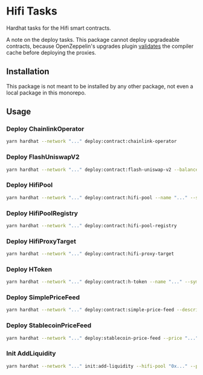 # Hifi Tasks

Hardhat tasks for the Hifi smart contracts.

A note on the deploy tasks. This package cannot deploy upgradeable contracts, because OpenZeppelin's upgrades plugin
[validates](https://github.com/OpenZeppelin/openzeppelin-upgrades/issues/402) the compiler cache before deploying the
proxies.

## Installation

This package is not meant to be installed by any other package, not even a local package in this monorepo.

## Usage

### Deploy ChainlinkOperator

```sh
yarn hardhat --network "..." deploy:contract:chainlink-operator
```

### Deploy FlashUniswapV2

```sh
yarn hardhat --network "..." deploy:contract:flash-uniswap-v2 --balance-sheet "0x..." --uni-v2-factory "0x..." --uni-v2-pair-init-code-hash "0x..."
```

### Deploy HifiPool

```sh
yarn hardhat --network "..." deploy:contract:hifi-pool --name "..." --symbol "..." --h-token "0x..." --hifi-pool-registry "0x..."
```

### Deploy HifiPoolRegistry

```sh
yarn hardhat --network "..." deploy:contract:hifi-pool-registry
```

### Deploy HifiProxyTarget

```sh
yarn hardhat --network "..." deploy:contract:hifi-proxy-target
```

### Deploy HToken

```sh
yarn hardhat --network "..." deploy:contract:h-token --name "..." --symbol "..." --maturity "..." --balance-sheet "0x..." ---underlying "0x..."
```

### Deploy SimplePriceFeed

```sh
yarn hardhat --network "..." deploy:contract:simple-price-feed --description "..."
```

### Deploy StablecoinPriceFeed

```sh
yarn hardhat --network "..." deploy:stablecoin-price-feed --price "..." --description "..."
```

### Init AddLiquidity

```sh
yarn hardhat --network "..." init:add-liquidity --hifi-pool "0x..." --pool-underlying-amount "..." --supply-underlying-amount "..."
```
